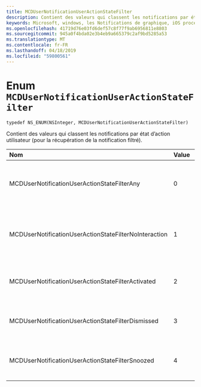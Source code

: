 ```yaml
---
title: MCDUserNotificationUserActionStateFilter
description: Contient des valeurs qui classent les notifications par état d’action utilisateur (pour la récupération de la notification filtré).
keywords: Microsoft, windows, les Notifications de graphique, iOS procédures, procédures iPhone
ms.openlocfilehash: 41719d76e03fd6def57c8f77f9ab6956811e8803
ms.sourcegitcommit: 945a0f4bda02e3b4eb9a665379c2af9bd5285a53
ms.translationtype: MT
ms.contentlocale: fr-FR
ms.lasthandoff: 04/18/2019
ms.locfileid: "59800561"
---
```

# <a name="enum-mcdusernotificationuseractionstatefilter"></a>Enum `MCDUserNotificationUserActionStateFilter`

```
typedef NS_ENUM(NSInteger, MCDUserNotificationUserActionStateFilter)
```

Contient des valeurs qui classent les notifications par état d’action utilisateur (pour la récupération de la notification filtré).

|Nom | Value | Description |
|:-- |:-- |:-- |
|   MCDUserNotificationUserActionStateFilterAny|0| Inclure des notifications, quel que soit l’état d’action utilisateur.|
|   MCDUserNotificationUserActionStateFilterNoInteraction |1| Inclure des notifications qui n’ont pas été affrontées par l’utilisateur.|
|   MCDUserNotificationUserActionStateFilterActivated|2| Inclure les notifications qui ont été activées par l’utilisateur.|
|   MCDUserNotificationUserActionStateFilterDismissed|3| Inclure les notifications qui ont été ignorées par l’utilisateur.|
|   MCDUserNotificationUserActionStateFilterSnoozed|4| Inclure les notifications qui ont été répétées par l’utilisateur.|